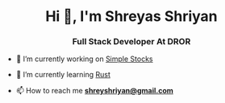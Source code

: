 <h1 align="center">Hi 👋, I'm Shreyas Shriyan</h1>
<h3 align="center">Full Stack Developer At DROR</h3>

- 🔭 I’m currently working on [Simple Stocks](https://github.com/shreyas-shriyan/simple-stocks)

- 🌱 I’m currently learning [Rust](https://www.rust-lang.org/)

- 📫 How to reach me **shreyshriyan@gmail.com**

<!-- <p align="left"><img  src="https://github-readme-stats.vercel.app/api/top-langs/?username=shreyas-shriyan&layout=compact&theme=radical" alt="shreyas-shriyan" /></p>

<p align="left"><img src="https://github-readme-stats.vercel.app/api?username=shreyas-shriyan&show_icons=true&theme=radical&count_private=true" alt="shreyas-shriyan" /></p> -->
